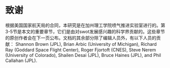 # 致谢  
根据美国国家航天局的合同，本研究是在加州理工学院喷气推进实验室进行的。第3-5节是本文的重要章节，它们是由对swot发展感兴趣的科学界贡献的。这些章节的原创作者会在下一页公布。文档的其余部分除了编辑人员外，有以下人员的贡献： Shannon Brown (JPL), Brian Arbic (University of Michigan), Richard Ray (Goddard Space Flight Center), Roger Fjortoft (CNES), Steve Nerem (University of Colorado), Shailen Desai (JPL), Bruce Haines (JPL), and Phil Callahan (JPL).
